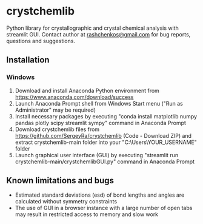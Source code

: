 # crystchemlib
Python library for crystallographic and crystal chemical analysis with streamlit GUI. Contact author at rashchenkos@gmail.com for bug reports, questions and suggestions.

## Installation

### Windows

1. Download and install Anaconda Python environment from https://www.anaconda.com/download/success
2. Launch Anaconda Prompt shell from Windows Start menu ("Run as Administrator" may be required)
3. Install necessary packages by executing "conda install matplotlib numpy pandas plotly scipy streamlit sympy" command in Anaconda Prompt
4. Download crystchemlib files from https://github.com/SergeyRa/crystchemlib (Code - Download ZIP) and extract crystchemlib-main folder into your "C:\Users\YOUR_USERNAME" folder
5. Launch graphical user interface (GUI) by executing "streamlit run crystchemlib-main/crystchemlibGUI.py" command in Anaconda Prompt

## Known limitations and bugs
* Estimated standard deviations (esd) of bond lengths and angles are calculated without symmetry constraints
* The use of GUI in a browser instance with a large number of open tabs may result in restricted access to memory and slow work
